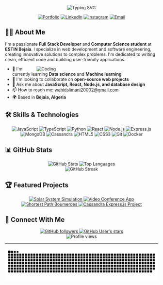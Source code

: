 <div align="center">
  <img src="https://readme-typing-svg.herokuapp.com?font=Fira+Code&size=27&duration=3000&pause=1000&color=2E9FFF&center=true&vCenter=true&width=435&lines=Hi+there%2C+I'm+Wahid+Slimani;Full+Stack+Developer;Computer+Science+Student;Problem+Solver;Innovation+Enthusiast" alt="Typing SVG" />
</div>

<p align="center">
  <a href="https://wahid-slimani.com/"><img src="https://img.shields.io/badge/Portfolio-255E63?style=for-the-badge&logo=About.me&logoColor=white" alt="Portfolio"></a>
  <a href="https://www.linkedin.com/in/wahid-slimani-816953224/"><img src="https://img.shields.io/badge/LinkedIn-0077B5?style=for-the-badge&logo=linkedin&logoColor=white" alt="LinkedIn"></a>
  <a href="https://www.instagram.com/wahid.slimani/"><img src="https://img.shields.io/badge/Instagram-E4405F?style=for-the-badge&logo=instagram&logoColor=white" alt="Instagram"></a>
  <a href="mailto:wahidslimani20002@gmail.com"><img src="https://img.shields.io/badge/Email-D14836?style=for-the-badge&logo=gmail&logoColor=white" alt="Email"></a>
</p>

## 👨‍💻 About Me

I'm a passionate **Full Stack Developer** and **Computer Science student** at **ESTIN Bejaia**. I specialize in web development and software engineering, creating innovative solutions to complex problems. I'm dedicated to writing clean, efficient code and building user-friendly applications.

<img align="right" alt="Coding" width="400" src="https://raw.githubusercontent.com/abhisheknaiidu/abhisheknaiidu/master/code.gif">

<!-- - 🔭 I'm currently working on **a video conferencing application** -->
- 🌱 I'm currently learning **Data science** and **Machine learning**
- 👯 I'm looking to collaborate on **open-source web projects**
- 💬 Ask me about **JavaScript, React, Node.js, and database design**
- 📫 How to reach me: [wahidslimani20002@gmail.com](mailto:wahidslimani20002@gmail.com)
- 🌍 Based in **Bejaia, Algeria**
<!-- - ⚡ Fun fact: I love astronomy and built a 3D solar system simulation! -->

## 🛠️ Skills & Technologies

<p align="center">
  <img src="https://img.shields.io/badge/JavaScript-F7DF1E?style=for-the-badge&logo=javascript&logoColor=black" alt="JavaScript">
  <img src="https://img.shields.io/badge/TypeScript-007ACC?style=for-the-badge&logo=typescript&logoColor=white" alt="TypeScript">
  <img src="https://img.shields.io/badge/Python-3776AB?style=for-the-badge&logo=python&logoColor=white" alt="Python">
  <img src="https://img.shields.io/badge/React-20232A?style=for-the-badge&logo=react&logoColor=61DAFB" alt="React">
  <img src="https://img.shields.io/badge/Node.js-339933?style=for-the-badge&logo=nodedotjs&logoColor=white" alt="Node.js">
  <img src="https://img.shields.io/badge/Express.js-000000?style=for-the-badge&logo=express&logoColor=white" alt="Express.js">
  <img src="https://img.shields.io/badge/MongoDB-4EA94B?style=for-the-badge&logo=mongodb&logoColor=white" alt="MongoDB">
  <img src="https://img.shields.io/badge/Cassandra-1287B1?style=for-the-badge&logo=apache%20cassandra&logoColor=white" alt="Cassandra">
  <img src="https://img.shields.io/badge/HTML5-E34F26?style=for-the-badge&logo=html5&logoColor=white" alt="HTML5">
  <img src="https://img.shields.io/badge/CSS3-1572B6?style=for-the-badge&logo=css3&logoColor=white" alt="CSS3">
  <img src="https://img.shields.io/badge/Git-F05032?style=for-the-badge&logo=git&logoColor=white" alt="Git">
  <img src="https://img.shields.io/badge/Docker-2CA5E0?style=for-the-badge&logo=docker&logoColor=white" alt="Docker">
</p>

## 📊 GitHub Stats

<div align="center">
  <img src="https://github-readme-stats.vercel.app/api?username=wahid-heisenberg&show_icons=true&theme=tokyonight&hide_border=true&count_private=true&include_all_commits=true" alt="GitHub Stats" height="170" />
  <img src="https://github-readme-stats.vercel.app/api/top-langs/?username=wahid-heisenberg&layout=compact&theme=tokyonight&hide_border=true&langs_count=8" alt="Top Languages" height="170" />
</div>

<div align="center">
  <img src="https://github-readme-streak-stats.herokuapp.com/?user=wahid-heisenberg&theme=tokyonight&hide_border=true" alt="GitHub Streak" />
</div>

## 🏆 Featured Projects

<div align="center">
  <a href="https://github.com/Wahid-heisenberg/solar-system-simulation">
    <img src="https://github-readme-stats.vercel.app/api/pin/?username=wahid-heisenberg&repo=solar-system-simulation&theme=tokyonight&hide_border=true" alt="Solar System Simulation" />
  </a>
  <a href="https://github.com/Wahid-heisenberg/videoConferenceApp">
    <img src="https://github-readme-stats.vercel.app/api/pin/?username=wahid-heisenberg&repo=videoConferenceApp&theme=tokyonight&hide_border=true" alt="Video Conference App" />
  </a>
</div>

<div align="center">
  <a href="https://github.com/Wahid-heisenberg/shortest-path-boumerdes">
    <img src="https://github-readme-stats.vercel.app/api/pin/?username=wahid-heisenberg&repo=shortest-path-boumerdes&theme=tokyonight&hide_border=true" alt="Shortest Path Boumerdes" />
  </a>
  <a href="https://github.com/Wahid-heisenberg/apache-cassandra-express-js-project">
    <img src="https://github-readme-stats.vercel.app/api/pin/?username=wahid-heisenberg&repo=apache-cassandra-express-js-project&theme=tokyonight&hide_border=true" alt="Cassandra Express.js Project" />
  </a>
</div>

## 📱 Connect With Me

<div align="center">
  <a href="https://github.com/wahid-heisenberg">
    <img src="https://img.shields.io/github/followers/wahid-heisenberg?label=Follow&style=social" alt="GitHub followers" />
  </a>
  <a href="https://github.com/wahid-heisenberg?tab=stars">
    <img src="https://img.shields.io/github/stars/wahid-heisenberg?affiliations=OWNER%2CCOLLABORATOR&style=social" alt="GitHub User's stars" />
  </a>
</div>

<div align="center">
  <img src="https://komarev.com/ghpvc/?username=wahid-heisenberg&color=blue&style=flat-square&label=Profile+Views" alt="Profile views" />
</div>

---

<div align="center">
  <img src="https://raw.githubusercontent.com/platane/snk/output/github-contribution-grid-snake-dark.svg" alt="GitHub Contribution Snake" />
</div>





